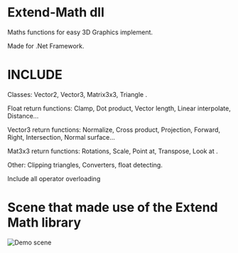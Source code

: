 # Extend-Math dll 
Maths functions for easy 3D Graphics implement.

Made for .Net Framework.	

# INCLUDE

Classes: Vector2, Vector3, Matrix3x3, Triangle .

Float return functions: Clamp, Dot product, Vector length, Linear interpolate, Distance... 

Vector3 return functions: Normalize, Cross product, Projection, Forward, Right, Intersection, Normal surface... 

Mat3x3 return functions: Rotations, Scale, Point at, Transpose, Look at .

Other: Clipping triangles, Converters, float detecting.

Include all operator overloading


# Scene that made use of the Extend Math library
![Demo scene](https://user-images.githubusercontent.com/86796339/143930215-0fe34343-afc9-4829-8ea9-5930ad887fcf.PNG)
